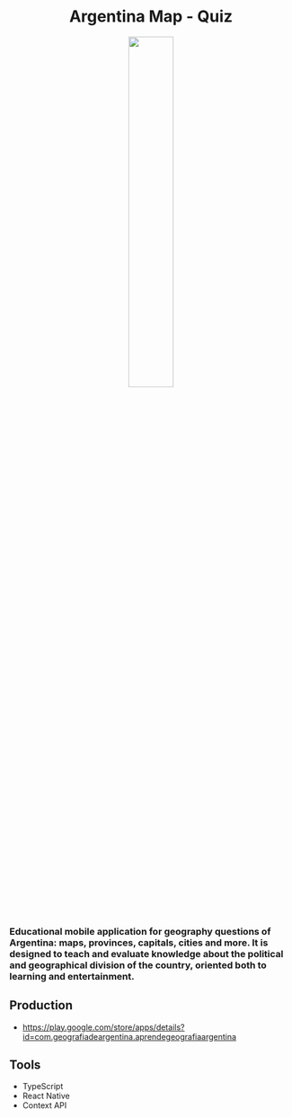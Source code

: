 <h1 align="center">Argentina Map - Quiz</h1>
<div align="center">
  <img src="https://res.cloudinary.com/projects-emanuek/image/upload/v1714063248/portfolio/logo_2_luwfnx.png" width="40%" />
</div>

<h3>Educational mobile application for geography questions of Argentina: maps, provinces, capitals, cities and more. It is designed to teach and evaluate knowledge about the political and geographical division of the country, oriented both to learning and entertainment.</h3>

## Production ##

- https://play.google.com/store/apps/details?id=com.geografiadeargentina.aprendegeografiaargentina

## Tools ##
  
- TypeScript
- React Native
- Context API
